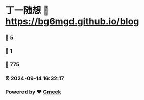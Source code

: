 # 丁一随想 :link: https://bg6mgd.github.io/blog 
### :page_facing_up: [5](https://bg6mgd.github.io/blog/tag.html) 
### :speech_balloon: 1 
### :hibiscus: 775 
### :alarm_clock: 2024-09-14 16:32:17 
### Powered by :heart: [Gmeek](https://github.com/Meekdai/Gmeek)
